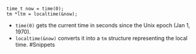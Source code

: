```
time_t now = time(0);
tm *ltm = localtime(&now);

```
- `time(0)` gets the current time in seconds since the Unix epoch (Jan 1, 1970).
- `localtime(&now)` converts it into a `tm` structure representing the local time.
#Snippets 